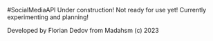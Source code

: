 #SocialMediaAPI
Under construction! Not ready for use yet! Currently experimenting and planning!

Developed by Florian Dedov from Madahsm (c) 2023

